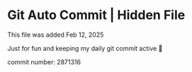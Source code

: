 # Git Auto Commit | Hidden File

This file was added Feb 12, 2025

Just for fun and keeping my daily git commit active 🤪

commit number: 2871316
